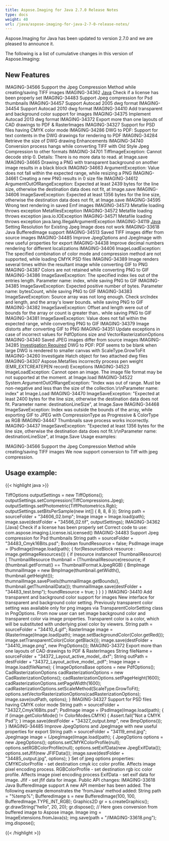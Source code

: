 ```yaml
---
title: Aspose.Imaging for Java 2.7.0 Release Notes
type: docs
weight: 40
url: /java/aspose-imaging-for-java-2-7-0-release-notes/
---
```


Aspose.Imaging for Java has been updated to version 2.7.0 and we are pleased to announce it.

The following is a list of cumulative changes in this version of Aspose.Imaging:
## **New Features**
IMAGING-34566 Support the Jpeg Compression Method while creating/saving TIFF images
IMAGING-34362 [Java](/pages/createpage.action?spaceKey=imagingjava&title=Java&linkCreation=true&fromPageId=15302738) Check if a license has been properly set 
IMAGING-34483 Support Jpeg compression for Psd thumbnails 
IMAGING-34457 Support Autocad 2005 dwg format 
IMAGING-34454 Support Autocad 2010 dwg format 
IMAGING-34410 Add transparent and background color support for images
IMAGING-34375 Implement Autocad 2013 dwg format 
IMAGING-34372 Export more than one layouts of CAD drawings to PDF & RasterImages
IMAGING-34327 Support for PSD files having CMYK color mode 
IMAGING-34286 DWG to PDF: Support for text contents in the DWG drawings for rendering to PDF 
IMAGING-34284 Retrieve the size of DWG drawing Enhancements
IMAGING-34740 Conversion process hangs while converting TIFF with Old Style Jpeg Compression to other formats 
IMAGING-34701 TiffImageException: Cannot decode strip 0. Details: There is no more data to read. at Image.save
IMAGING-34665 Drawing a PNG with transparent background on another image results in a black block 
IMAGING-34663 ArgumentException: Value does not fall within the expected range, while resizing a PNG 
IMAGING-34661 Creating a new PNG results in 0 size file
IMAGING-34612 ArgumentOutOfRangeException: Expected at least 2439 bytes for the line size, otherwise the destination data does not fit, at Image.save 
IMAGING-34606 ImageSaveException: Expected at least 1356 bytes for the line size, otherwise the destination data does not fit, at Image.save 
IMAGING-34595 Wrong text rendering in saved Emf images 
IMAGING-34573 Metafile loading throws exception MetafilesException 
IMAGING-34572 Metafile loading throws exception java.io.IOException 
IMAGING-34571 Metafile loading throws exception java.lang.IllegalArgumentException 
IMAGING-34119 [Java](/pages/createpage.action?spaceKey=imagingjava&title=Java&linkCreation=true&fromPageId=15302738) Setting Resolution for Existing Jpeg Image does not work 
IMAGING-33618 Java BufferedImage support
IMAGING-34513 Saved TIFF images differ from source images
IMAGING-34485 Improve JpegOptions and JpegImage with new useful properties for export 
IMAGING-34438 Improve decimal numbers rendering for different localizations 
IMAGING-34406 ImageLoadException: The specified combination of color mode and compression method are not supported, while loading CMYK PSD files 
IMAGING-34389 Image renders several times within the resultant image while converting GIF to PNG 
IMAGING-34387 Colors are not retained while converting PNG to GIF 
IMAGING-34386 ImageSaveException: The specified index lies out of the entries length. Parameter name: index, while saving PNG to GIF
IMAGING-34385 ImageSaveException: Expected positive number of bytes. Parameter name: bytesCount, while saving PNG to GIF 
IMAGING-34383 ImageSaveException: Source array was not long enough. Check srcIndex and length, and the array's lower bounds. while saving PNG to GIF
IMAGING-34382 ImageSaveException: Offset and length were out of bounds for the array or count is greater than.. while saving PNG to GIF 
IMAGING-34381 ImageSaveException: Value does not fall within the expected range, while converting PNG to GIF
IMAGING-34379 Image distorts after converting GIF to PNG
IMAGING-34351 Update exceptions in case of incorrect values for PdfOptions size and VectorRasterizationOptions
IMAGING-34340 Saved JPEG images differ from source images 
IMAGING-34285 [Investigation Required](/pages/createpage.action?spaceKey=imagingjava&title=Investigation+Required&linkCreation=true&fromPageId=15302738) DWG to PDF: PDF seems to be blank when large DWG is rendered to smaller canvas with ScaleType.GrowToFit 
IMAGING-34260 Investigate Hatch object for two attached dwg files
IMAGING-34307 Aspose.Metafiles incorrectly process pen weight (EMR_EXTCREATEPEN record) Exceptions 
IMAGING-34523 ImageLoadException: Cannot open an image. The image file format may be not supported at the moment. at Image.load 
IMAGING-34522 System.ArgumentOutOfRangeException: "Index was out of range. Must be non-negative and less than the size of the collection.\r\nParameter name: index" at Image.Load
IMAGING-34470 ImageSaveException: "Expected at least 2400 bytes for the line size, otherwise the destination data does not fit. Parameter name: destinationLineSize", at Image.Save 
IMAGING-34468 ImageSaveException: Index was outside the bounds of the array, while exporting GIF to JPEG with CompressionType as Progressive & ColorType as RGB
IMAGING-34447 Thumbnails save process works incorrectly.
IMAGING-34437 ImageSaveException: "Expected at least 1356 bytes for the line size, otherwise the destination data does not fit.\r\nParameter name: 
destinationLineSize", at Image.Save Usage examples:

IMAGING-34566 Support the Jpeg Compression Method while creating/saving TIFF images We now support conversion to Tiff with jpeg compression.
## **Usage example:**
{{< highlight java >}}

 TiffOptions outputSettings = new TiffOptions(); outputSettings.setCompression(TiffCompressions.Jpeg); outputSettings.setPhotometric(TiffPhotometrics.Rgb); outputSettings.setBitsPerSample(new int\[\] { 8, 8, 8 }); String path = sourceFolder + "34606_02.bmp"; Image image = Image.load(path); image.save(destFolder + "34566_02.tif", outputSettings); IMAGING-34362 [Java] Check if a license has been properly set Correct code to use: com.aspose.imaging.License.isLicensed() IMAGING-34483 Support Jpeg compression for Psd thumbnails String path = sourceFolder + "34483_Cmyk16Bits.psd"; Boolean foundResource = false; PsdImage image = (PsdImage)Image.load(path); { for(ResourceBlock resource : image.getImageResources()) { if (resource instanceof ThumbnailResource) { ThumbnailResource thumbnail = (ThumbnailResource)resource; if (thumbnail.getFormat() == ThumbnailFormat.kJpegRGB) { BmpImage thumnailImage = new BmpImage(thumbnail.getWidth(), thumbnail.getHeight()); thumnailImage.savePixels(thumnailImage.getBounds(), thumbnail.getThumbnailData()); thumnailImage.save(destFolder + "34483_test.bmp"); foundResource = true; } } } } IMAGING-34410 Add transparent and background color support for images New interface for transparent and background color setting. Previously transparent color setting was available only for png images via TransparentColorSetting class in PngOptions. From now user can set image background color and transparent color via image properties. Transparent color is a color, which will be substituted with underlying pixel color by viewers. String path = sourceFolder + "34410_4.gif"; RasterImage image = (RasterImage)Image.load(path); image.setBackgroundColor(Color.getRed()); image.setTransparentColor(Color.getBlack()); image.save(destFolder + "34410_image.png", new PngOptions()); IMAGING-34372 Export more than one layouts of CAD drawings to PDF & RasterImages String fileName = sourceFolder + "34372_Layout_active_model_.dxf"; String outPath = destFolder + "34372_Layout_active_model_.pdf"; Image image = Image.load(fileName); { ImageOptionsBase options = new PdfOptions(); CadRasterizationOptions cadRasterizationOptions = new CadRasterizationOptions(); cadRasterizationOptions.setPageHeight(1600); cadRasterizationOptions.setPageWidth(1600); cadRasterizationOptions.setScaleMethod(ScaleType.GrowToFit); options.setVectorRasterizationOptions(cadRasterizationOptions); image.save(outPath, options); } IMAGING-34327 Support for PSD files having CMYK color mode String path = sourceFolder + "34327_Cmyk16Bits.psd"; PsdImage image = (PsdImage)Image.load(path); { if (image.getColorMode() \!= ColorModes.CMYK) { Assert.fail("Not a CMYK Psd"); } image.save(destFolder + "34327_output.bmp", new BmpOptions()); } IMAGING-34485 Improve JpegOptions and JpegImage with new useful properties for export String path = sourceFolder + "34119_emd.jpg"; JpegImage image = (JpegImage)Image.load(path); { JpegOptions options = new JpegOptions(); options.setCMYKColorProfile(null); options.setRGBColorProfile(null); options.setExifData(new JpegExifData()); options.setJfif(new JFIFData()); image.save(destFolder + "34485_output.jpg", options); } Set of jpeg options properties: CMYKColorProfile - set destination cmyk icc color profile. Affects image pixel encoding process. RGBColorProfile - set destination rgb icc color profile. Affects image pixel encoding process ExifData - set exif data for image. Jfif - set jfif data for image. Public API changes: IMAGING-33618 Java BufferedImage support A new API member has been added. The following example demonstrates the 'fromJava' method added: String path = "%temp%"; BufferedImage s = new BufferedImage(100, 100, BufferedImage.TYPE_INT_RGB); Graphics2D gr = s.createGraphics(); gr.drawString("hello", 20, 20); gr.dispose(); // Here goes conversion from buffered image to Aspose image. Image img = ImageExtensions.fromJava(s); img.save(path + "/IMAGING-33618.png"); img.dispose(); 

{{< /highlight >}}
